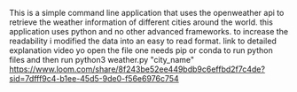 This is a simple command line application that uses the openweather api to retrieve the weather information of different cities around the world.
this application uses python and no other advanced frameworks. to increase the readability i modified the data into an easy to read format.
link to detailed explanation video
yo open the file one needs pip or conda to run python files and then run
python3 weather.py "city_name"
https://www.loom.com/share/8f243be52ee449bdb9c6effbd2f7c4de?sid=7dfff9c4-b1ee-45d5-9de0-f56e6976c754
